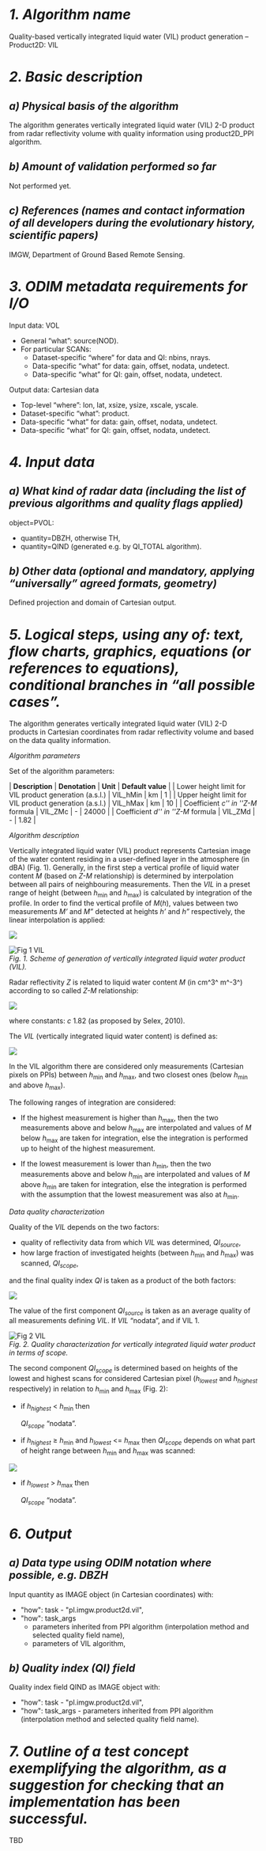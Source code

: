# *1. Algorithm name*
Quality-based vertically integrated liquid water (VIL) product generation – Product2D: VIL

# *2. Basic description*
## *a) Physical basis of the algorithm*
The algorithm generates vertically integrated liquid water (VIL) 2-D product from radar reflectivity volume with quality information using product2D_PPI algorithm.

## *b) Amount of validation performed so far*
Not performed yet.

## *c) References (names and contact information of all developers during the evolutionary history, scientific papers)*
IMGW, Department of Ground Based Remote Sensing.

# *3. ODIM metadata requirements for I/O*
Input data: VOL

* General “what”: source(NOD).
* For particular SCANs:
   * Dataset-specific “where” for data and QI: nbins, nrays.
   * Data-specific “what” for data: gain, offset, nodata, undetect.
   * Data-specific “what” for QI: gain, offset, nodata, undetect.

Output data: Cartesian data

* Top-level “where”: lon, lat, xsize, ysize, xscale, yscale.
* Dataset-specific “what”: product.
* Data-specific “what” for data: gain, offset, nodata, undetect.
* Data-specific “what” for QI: gain, offset, nodata, undetect.

# *4. Input data*
## *a) What kind of radar data (including the list of previous algorithms and quality flags applied)*
object=PVOL:

* quantity=DBZH, otherwise TH,
* quantity=QIND (generated e.g. by QI_TOTAL algorithm).

## *b) Other data (optional and mandatory, applying “universally” agreed formats, geometry)*
Defined projection and domain of Cartesian output.

# *5. Logical steps, using any of: text, flow charts, graphics, equations (or references to equations), conditional branches in “all possible cases”.*
The algorithm generates vertically integrated liquid water (VIL) 2-D products in Cartesian coordinates from radar reflectivity volume and based on the data quality information.

*Algorithm parameters*

Set of the algorithm parameters:

| **Description** | **Denotation** | **Unit** | **Default value** |
| Lower height limit for VIL product generation (a.s.l.) | VIL_hMin | km | 1 |
| Upper height limit for VIL product generation (a.s.l.) | VIL_hMax | km | 10 |
| Coefficient _c'' in ''Z-M_ formula | VIL_ZMc | - | 24000 |
| Coefficient _d'' in ''Z-M_ formula | VIL_ZMd | - | 1.82 |

*Algorithm description*

Vertically integrated liquid water (VIL) product represents Cartesian image of the water content residing in a user-defined layer in the atmosphere (in dBA) (Fig. 1). Generally, in the first step a vertical profile of liquid water content _M_ (based on _Z-M_ relationship) is determined by interpolation between all pairs of neighbouring measurements. Then the _VIL_ in a preset range of height (between _h_<sub>min</sub> and _h_<sub>max</sub>) is calculated by integration of the profile. In order to find the vertical profile of _M_(_h_), values between two measurements _M’_ and _M”_ detected at heights _h’_ and _h”_ respectively, the linear interpolation is applied:

<img src="https://render.githubusercontent.com/render/math?math=M(h) = \frac {(h-h'')(M'-M'')} {h'-h''} %2B M''" />

<!--	
	#!latex 
	$  M(h) = \frac {(h-h_)(M'-M'')} {h'-h''} + M_  $ 
-->	
	
![Fig 1 VIL](/images/Fig_1_VIL.gif)\
_Fig. 1. Scheme of generation of vertically integrated liquid water product (VIL)._

Radar reflectivity _Z_ is related to liquid water content _M_ (in cm^3^ m^-3^) according to so called _Z-M_ relationship:

<img src="https://render.githubusercontent.com/render/math?math=M(h) = \frac {(h-h'')(M'-M'')} {h'-h''} %2B M''" />

<!--	
	#!latex 
	$  Z({\text{mm}^6 \text{m}^{-3}}) (\frac {Z}{c})^{\frac{1}{d}}    $ 
-->	
	
where constants: _c_ 1.82 (as proposed by Selex, 2010).

The _VIL_ (vertically integrated liquid water content) is defined as:

<img src="https://render.githubusercontent.com/render/math?math=VIL(\text{dBA}) = 10 \cdot \text{log}_{10} \int_{h_{min}}^{h_{max}} M(h) \text{d}h" />

<!--	
	#!latex 
	$  VIL(\text{dBA}) = 10 \cdot \text{log}_{10} \int_{h_{min}}^{h_{max}} M(h) \text{d}h    $ 
-->	
	
In the VIL algorithm there are considered only measurements (Cartesian pixels on PPIs) between _h_<sub>min</sub> and _h_<sub>max</sub>, and two closest ones (below _h_<sub>min</sub> and above _h_<sub>max</sub>).

The following ranges of integration are considered:

* If the highest measurement is higher than _h_<sub>max</sub>, then the two measurements above and below _h_<sub>max</sub> are interpolated and values of _M_ below _h_<sub>max</sub> are taken for integration, else the integration is performed up to height of the highest measurement.

* If the lowest measurement is lower than _h_<sub>min</sub>, then the two measurements above and below _h_<sub>min</sub> are interpolated and values of _M_ above _h_<sub>min</sub> are taken for integration, else the integration is performed with the assumption that the lowest measurement was also at _h_<sub>min</sub>.

*Data quality characterization*

Quality of the _VIL_ depends on the two factors:

* quality of reflectivity data from which _VIL_ was determined, _QI<sub>source</sub>_,
* how large fraction of investigated heights (between _h_<sub>min</sub> and _h_<sub>max</sub>) was scanned, _QI<sub>scope</sub>_,

and the final quality index _QI_ is taken as a product of the both factors:

<img src="https://render.githubusercontent.com/render/math?math=QI = QI_{source} \cdot QI_{scope}" />

<!--
	#!latex 
	$  QI = QI_{source} \cdot QI_{scope}  $ 
-->	
	
The value of the first component _QI<sub>source</sub>_ is taken as an average quality of all measurements defining _VIL_. If _VIL_ “nodata”, and if VIL 1.

![Fig 2 VIL](/images/Fig_2_VIL.gif)\
_Fig. 2. Quality characterization for vertically integrated liquid water product in terms of scope._

The second component _QI<sub>scope</sub>_ is determined based on heights of the lowest and highest scans for considered Cartesian pixel (_h<sub>lowest</sub>_ and _h<sub>highest</sub>_ respectively) in relation to _h_<sub>min</sub> and _h_<sub>max</sub> (Fig. 2):

* if _h<sub>highest</sub>_ < _h_<sub>min</sub> then

  _QI<sub>scope</sub>_  “nodata”.

* if _h<sub>highest</sub>_ ≥ _h_<sub>min</sub> and _h<sub>lowest</sub>_ <= _h_<sub>max</sub> then _QI<sub>scope</sub>_ depends on what part of height range between _h_<sub>min</sub> and _h_<sub>max</sub> was scanned:

<img src="https://render.githubusercontent.com/render/math?math=QI_{scope} = \frac {min(h_{highest},h_{max}) - max(h_{lowest},h_{min})} {h_{max} - h_{min}}" />
	
<!--	
	#!latex 
	$  QI_{scope} = \frac {min(h_{highest},h_{max}) - max(h_{lowest},h_{min})} {h_{max} - h_{min}}  $ 
-->	
	

* if _h<sub>lowest</sub>_ > _h_<sub>max</sub> then

  _QI<sub>scope</sub>_  “nodata”.

# *6. Output*
## *a) Data type using ODIM notation where possible, e.g. DBZH*
Input quantity as IMAGE object (in Cartesian coordinates) with:

* "how": task - "pl.imgw.product2d.vil",
* "how": task_args
   * parameters inherited from PPI algorithm (interpolation method and selected quality field name),
   * parameters of VIL algorithm,

## *b) Quality index (QI) field*
Quality index field QIND as IMAGE object with:

* "how": task - "pl.imgw.product2d.vil",
* "how": task_args - parameters inherited from PPI algorithm (interpolation method and selected quality field name).

# *7. Outline of a test concept exemplifying the algorithm, as a suggestion for checking that an implementation has been successful.*
TBD

